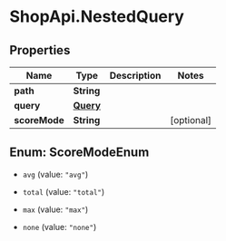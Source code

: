 # ShopApi.NestedQuery

## Properties
Name | Type | Description | Notes
------------ | ------------- | ------------- | -------------
**path** | **String** |  | 
**query** | [**Query**](Query.md) |  | 
**scoreMode** | **String** |  | [optional] 


<a name="ScoreModeEnum"></a>
## Enum: ScoreModeEnum


* `avg` (value: `"avg"`)

* `total` (value: `"total"`)

* `max` (value: `"max"`)

* `none` (value: `"none"`)




